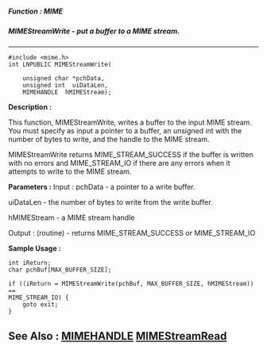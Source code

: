 ##### Function : MIME
##### MIMEStreamWrite - put a buffer to a MIME stream.
---
```
#include <mime.h>
int LNPUBLIC MIMEStreamWrite(

	unsigned char *pchData,
	unsigned int  uiDataLen,
	MIMEHANDLE  hMIMEStream);
```
**Description :**

This function, MIMEStreamWrite, writes a buffer to the input MIME stream.  You 
must specify as input a pointer to a buffer, an unsigned int with the number of 
bytes to write, and the handle to the MIME stream.

MIMEStreamWrite returns MIME_STREAM_SUCCESS if the buffer is written with no 
errors and MIME_STREAM_IO if there are any errors when it attempts to write to 
the MIME stream.


**Parameters :**
Input :
pchData  -  a pointer to a write buffer.

uiDataLen  -  the number of bytes to write from the write buffer.

hMIMEStream  -  a MIME stream handle

Output :
(routine)  -  returns MIME_STREAM_SUCCESS or MIME_STREAM_IO



**Sample Usage :**
```
int iReturn;
char pchBuf[MAX_BUFFER_SIZE];

if ((iReturn = MIMEStreamWrite(pchBuf, MAX_BUFFER_SIZE, hMIMEStream)) == 
MIME_STREAM_IO) {
	goto exit;
}

```
**See Also :**
[MIMEHANDLE](/domino-c-api-docs/reference/Data/MIMEHANDLE)
[MIMEStreamRead](/domino-c-api-docs/reference/Func/MIMEStreamRead)
---
